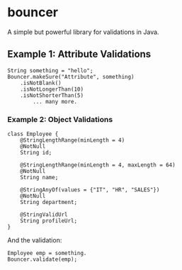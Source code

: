 # bouncer
A simple but powerful library for validations in Java.

## Example 1: Attribute Validations
```
String something = "hello";			
Bouncer.makeSure("Attribute", something)
	.isNotBlank()
	.isNotLongerThan(10)
	.isNotShorterThan(5)
      	... many more.
```	
	
### Example 2: Object Validations
```
class Employee {		
	@StringLengthRange(minLength = 4)
	@NotNull
	String id;
		
	@StringLengthRange(minLength = 4, maxLength = 64)
	@NotNull
	String name;
		
	@StringAnyOf(values = {"IT", "HR", "SALES"})
	@NotNull
	String department;
		
	@StringValidUrl
	String profileUrl;
}
```

And the validation:

```
Employee emp = something.
Bouncer.validate(emp);
```
